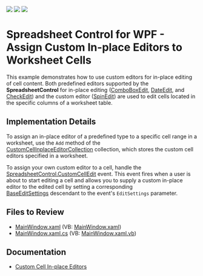 <!-- default badges list -->
![](https://img.shields.io/endpoint?url=https://codecentral.devexpress.com/api/v1/VersionRange/128612625/19.2.2%2B)
[![](https://img.shields.io/badge/Open_in_DevExpress_Support_Center-FF7200?style=flat-square&logo=DevExpress&logoColor=white)](https://supportcenter.devexpress.com/ticket/details/T385458)
[![](https://img.shields.io/badge/📖_How_to_use_DevExpress_Examples-e9f6fc?style=flat-square)](https://docs.devexpress.com/GeneralInformation/403183)
<!-- default badges end -->

# Spreadsheet Control for WPF - Assign Custom In-place Editors to Worksheet Cells

This example demonstrates how to use custom editors for in-place editing of cell content. Both predefined editors supported by the <strong>SpreadsheetControl</strong> for in-place editing ([ComboBoxEdit](https://docs.devexpress.com/WPF/DevExpress.Xpf.Editors.ComboBoxEdit), [DateEdit](https://docs.devexpress.com/WPF/DevExpress.Xpf.Editors.DateEdit), and [CheckEdit](https://docs.devexpress.com/WPF/DevExpress.Xpf.Editors.CheckEdit)) and the custom editor ([SpinEdit](https://docs.devexpress.com/WPF/DevExpress.Xpf.Editors.SpinEdit)) are used to edit cells located in the specific columns of a worksheet table.

## Implementation Details

To assign an in-place editor of a predefined type to a specific cell range in a worksheet, use the `Add` method of the [CustomCellInplaceEditorCollection](https://docs.devexpress.com/OfficeFileAPI/DevExpress.Spreadsheet.CustomCellInplaceEditorCollection) collection, which stores the custom cell editors specified in a worksheet.

To assign your own custom editor to a cell, handle the [SpreadsheetControl.CustomCellEdit](https://docs.devexpress.com/WPF/DevExpress.Xpf.Spreadsheet.SpreadsheetControl.CustomCellEdit) event. This event fires when a user is about to start editing a cell and allows you to supply a custom in-place editor to the edited cell by setting a corresponding [BaseEditSettings](https://docs.devexpress.com/WPF/DevExpress.Xpf.Editors.Settings.BaseEditSettings) descendant to the event's `EditSettings` parameter.

## Files to Review

* [MainWindow.xaml](./CS/WpfSpreadsheet_CustomCellEditors/MainWindow.xaml) (VB: [MainWindow.xaml](./VB/WpfSpreadsheet_CustomCellEditors/MainWindow.xaml))
* [MainWindow.xaml.cs](./CS/WpfSpreadsheet_CustomCellEditors/MainWindow.xaml.cs) (VB: [MainWindow.xaml.vb](./VB/WpfSpreadsheet_CustomCellEditors/MainWindow.xaml.vb))

## Documentation

* [Custom Cell In-place Editors](https://docs.devexpress.com/WPF/116399/controls-and-libraries/spreadsheet/cell-basics/custom-cell-in-place-editors)
